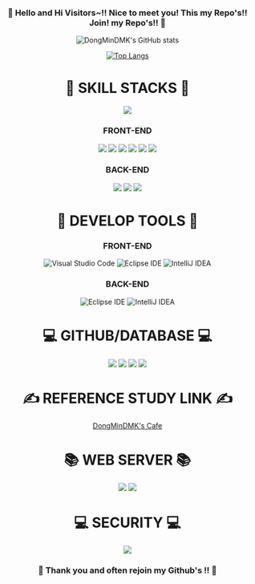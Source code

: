 <div align=center>
  
### 👋  Hello and Hi Visitors~!! Nice to meet you! This my Repo's!! Join! my Repo's!! 👋

</div>

<!--
**DongMinDMK/DongMinDMK** is a ✨ _special_ ✨ repository because its `README.md` (this file) appears on your GitHub profile.

Here are some ideas to get you started:

- 🔭 I’m currently working on ...
- 🌱 I’m currently learning ...
- 👯 I’m looking to collaborate on ...
- 🤔 I’m looking for help with ...
- 💬 Ask me about ...
- 📫 How to reach me: ...
- 😄 Pronouns: ...
- ⚡ Fun fact: ...
-->
<div align=center>

![DongMinDMK's GitHub stats](https://github-readme-stats.vercel.app/api?username=DongMinDMK&show_icons=true&theme=radical)

[![Top Langs](https://github-readme-stats.vercel.app/api/top-langs/?username=DongMinDMK&layout=compact)](https://github.com/delay-100/github-readme-stats)

</div>




<div align=center><h1>📝 SKILL STACKS 📝</h1></div>

<div align=center>

<img src="https://img.shields.io/badge/C-A8B9CC?style=for-the-badge&logo=C&logoColor=white">

<div align=center><h3>FRONT-END</h3></div>

<div align=center>

<img src="https://img.shields.io/badge/HTML5-E34F26?style=for-the-badge&logo=HTML5&logoColor=white"> <img src="https://img.shields.io/badge/CSS3-1572B6?style=for-the-badge&logo=CSS3&logoColor=white"> <img src="https://img.shields.io/badge/javascript-F7DF1E?style=for-the-badge&logo=javascript&logoColor=white"> <img src="https://img.shields.io/badge/node.js-5FA04E?style=for-the-badge&logo=node.js&logoColor=white"> <img src="https://img.shields.io/badge/redux-764ABC?style=for-the-badge&logo=redux&logoColor=white"> <img src="https://img.shields.io/badge/react-61DAFB?style=for-the-badge&logo=react&logoColor=white">

</div>

<div align=center><h3>BACK-END</h3></div>

<div align=center>
  
<img src="https://img.shields.io/badge/java-007396?style=for-the-badge&logo=java&logoColor=white"> <img src="https://img.shields.io/badge/spring-6DB33F?style=for-the-badge&logo=spring&logoColor=white">  <img src="https://img.shields.io/badge/Spring Boot-6DB33F?style=for-the-badge&logo=springboot&logoColor=white">

</div>
  
</div>

<div align=center><h1>📓 DEVELOP TOOLS 📓</h1></div>

<div align=center><h3>FRONT-END</h3></div>

<div align=center>

![Visual Studio Code](https://img.shields.io/badge/Visual%20Studio%20Code-007ACC.svg?&style=for-the-badge&logo=Visual%20Studio%20Code&logoColor=white) ![Eclipse IDE](https://img.shields.io/badge/Eclipse%20IDE-2C2255.svg?&style=for-the-badge&logo=Eclipse%20IDE&logoColor=white) ![IntelliJ IDEA](https://img.shields.io/badge/IntelliJ%20IDEA-000000.svg?&style=for-the-badge&logo=IntelliJ%20IDEA&logoColor=white)

</div>

<div align=center><h3> BACK-END </h3></div>

<div align=center>
  
![Eclipse IDE](https://img.shields.io/badge/Eclipse%20IDE-2C2255.svg?&style=for-the-badge&logo=Eclipse%20IDE&logoColor=white) 
![IntelliJ IDEA](https://img.shields.io/badge/IntelliJ%20IDEA-000000.svg?&style=for-the-badge&logo=IntelliJ%20IDEA&logoColor=white)

</div>

<div align=center><h1>💻 GITHUB/DATABASE 💻</h1></div>

<div align=center>

<img src="https://img.shields.io/badge/github-181717?style=for-the-badge&logo=github&logoColor=white"> <img src="https://img.shields.io/badge/git-F05032?style=for-the-badge&logo=git&logoColor=white"> <img src="https://img.shields.io/badge/Oracle-F80000?style=for-the-badge&logo=Oracle&logoColor=white"> <img src="https://img.shields.io/badge/mysql-4479A1?style=for-the-badge&logo=mysql&logoColor=white">  

<div align=center><h1>✍ REFERENCE STUDY LINK ✍</h1></div>

[DongMinDMK's Cafe](https://cafe.naver.com/dmk0908)
  
</div>

<div align=center>

<div align=center><h1>📚 WEB SERVER 📚</h1></div>

<img src="https://img.shields.io/badge/express-000000?style=for-the-badge&logo=express&logoColor=white"> <img src="https://img.shields.io/badge/Apache%20Tomcat-F8DC75?style=for-the-badge&logo=Apache%20Tomcat&logoColor=white"> 

</div>

<div align=center><h1>💻 SECURITY 💻</h1></div>

<div align=center>

<img src="https://img.shields.io/badge/spring%20security-6DB33F?style=for-the-badge&logo=spring%20security&logoColor=white">

</div>


<div align=center>
  
### 👋 Thank you and often rejoin my Github's !!  👋

</div>




